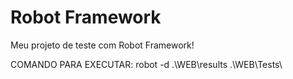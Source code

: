 # Robot Framework

Meu projeto de teste com Robot Framework!

COMANDO PARA EXECUTAR:
robot -d .\WEB\results .\WEB\Tests\
